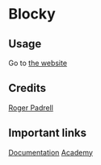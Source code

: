 # Blocky
## Usage
Go to [the website](https://pluswebsite.github.io/blocky/)
## Credits
[Roger Padrell](https://github.com/roger-padrell)
## Important links
[Documentation](https://pluswebsite.github.io/blocky/docs)
[Academy](https://pluswebsite.github.io/blocky/learn)
